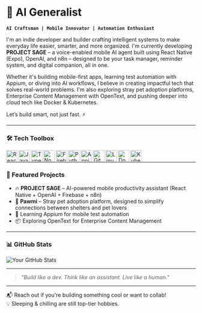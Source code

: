 # 🤖 AI Generalist

**`AI Craftsman | Mobile Innovator | Automation Enthusiast`**

I'm an indie developer and builder crafting intelligent systems to make everyday life easier, smarter, and more organized. I'm currently developing **PROJECT SAGE** – a voice-enabled mobile AI agent built using React Native (Expo), OpenAI, and n8n – designed to be your task manager, reminder system, and digital companion, all in one.

Whether it's building mobile-first apps, learning test automation with Appium, or diving into AI workflows, I believe in creating impactful tech that solves real-world problems. I'm also exploring stray pet adoption platforms, Enterprise Content Management with OpenText, and pushing deeper into cloud tech like Docker & Kubernetes.

Let’s build smart, not just fast. ⚡

---

### 🛠️ Tech Toolbox

<img align="left" alt="React Native" width="30px" src="https://cdn.jsdelivr.net/gh/devicons/devicon/icons/react/react-original.svg"/>
<img align="left" alt="JavaScript" width="30px" src="https://cdn.jsdelivr.net/gh/devicons/devicon/icons/javascript/javascript-plain.svg"/>
<img align="left" alt="TypeScript" width="30px" src="https://cdn.jsdelivr.net/gh/devicons/devicon/icons/typescript/typescript-plain.svg"/>
<img align="left" alt="NodeJS" width="30px" src="https://cdn.jsdelivr.net/gh/devicons/devicon/icons/nodejs/nodejs-original.svg"/>
<img align="left" alt="Firebase" width="30px" src="https://cdn.jsdelivr.net/gh/devicons/devicon/icons/firebase/firebase-plain.svg"/>
<img align="left" alt="Python" width="30px" src="https://cdn.jsdelivr.net/gh/devicons/devicon/icons/python/python-original.svg"/>
<img align="left" alt="Appium" width="30px" src="https://cdn.jsdelivr.net/gh/devicons/devicon/icons/android/android-original.svg"/>
<img align="left" alt="Git" width="30px" src="https://cdn.jsdelivr.net/gh/devicons/devicon/icons/git/git-original.svg"/>
<img align="left" alt="Linux" width="30px" src="https://cdn.jsdelivr.net/gh/devicons/devicon/icons/linux/linux-original.svg"/>
<img align="left" alt="Docker" width="30px" src="https://cdn.jsdelivr.net/gh/devicons/devicon/icons/docker/docker-original.svg"/>
<img align="left" alt="Kubernetes" width="30px" src="https://cdn.jsdelivr.net/gh/devicons/devicon/icons/kubernetes/kubernetes-plain.svg"/>
<br />

---

### 🚀 Featured Projects

- 🔥 **PROJECT SAGE** – AI-powered mobile productivity assistant (React Native + OpenAI + Firebase + n8n)
- 🐾 **Pawmi** – Stray pet adoption platform, designed to simplify connections between shelters and pet lovers
- 🧪 Learning Appium for mobile test automation
- 📦 Exploring OpenText for Enterprise Content Management

---

### 📊 GitHub Stats

![Your GitHub Stats](https://github-readme-stats.vercel.app/api?username=your-github-username&show_icons=true&theme=gruvbox)

<!-- Optionally uncomment this line for streak stats -->
<!-- ![GitHub Streak](https://streak-stats.demolab.com?user=your-github-username&theme=gruvbox&border_radius=4.5) -->

---

<!--
### 🧠 Ongoing Learning

- Mobile automation testing with Appium
- DSA + Math foundations
- Computer networks + cloud native (K8s, Docker)
- Voice-command systems & AI agents
-->

> *"Build like a dev. Think like an assistant. Live like a human."*

---

📬 Reach out if you're building something cool or want to collab!  
💡 Sleeping & chilling are still top-tier hobbies.

